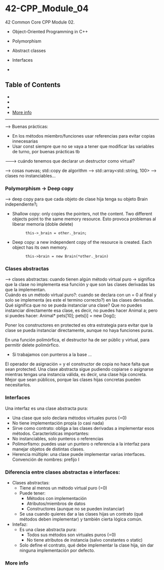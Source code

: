# 42-CPP_Module_04
42 Common Core CPP Module 02.  
- Object-Oriented Programming in C++
- Polymorphism
- Abstract classes
- Interfaces

- 
## Table of Contents
- [](#)
- [](#f)
- [](#f)
- [More info](#more-info)

----------------------------------------

--> Buenas prácticas:
- En los métodos miembro/funciones usar referencias para evitar copias innecesarias
- Usar const siempre que no se vaya a tener que modificar las variables de turno, por buenas prácticas tb

---> cuándo tenemos que declarar un destructor como virtual?

--> cosas nuevas; std::copy de algorithm
--> std::array<std::string, 100>
--> clases no instanciables...  

### Polymorphism -> Deep copy
--> deep copy para que cada objeto de clase hija tenga su objeto Brain independiente?¡
- Shallow copy: only copies the pointers, not the content. Two different objects point to the same memory resource. Esto provoca problemas al liberar memoria (doble delete)

            this->_brain = other._brain;
  
- Deep copy: a new independent copy of the resource is created. Each object has its own memory.

            this->brain = new Brain(*other._brain)

### Clases abstractas
--> clases abstractas: cuando tienen algún método virtual puro -> significa que la clase no implementa esa función y que son las clases derivadas las que la implementan.  
Cuándo es un método virtual puro?: cuando se declara con un = 0 al final y solo se implementa (es este el termino correcto?) en las clases derivadas.  
Qué significa que no se pueda instanciar una clase? Que no puedes instanciar directamente esa clase, es decir, no puedes hacer Animal a;
pero si puedes hacer:
Animal* pets[10];
pets[i] = new Dog();

Poner los constructores en protected es otra estrategia para evitar que la clase se pueda instanciar directamente, aunque no haya funciones puras. 

En una función polimórfica, el destructor ha de ser públic y virtual, para permitir delete polimórfico. 
- Si trabajamos con punteros a la base ...

El operador de asignación = y el constructor de copia no hace falta que sean protected. Una clase abstracta sigue pudiendo copiarse o asignarse mientras tengas una instancia válida, es decir, una clase hija concreta. Mejor que sean públicos, porque  las clases hijas concretas pueden necesitarlos. 

### Interfaces
Una interfaz es una clase abstracta pura:
- Una clase que solo declara métodos virtuales puros (=0)
- No tiene implementación propia (o casi nada)
- Sirve como contrato: obliga a las clases derivadas a implementar esos métodos.
Características importantes:
- No instanciables, solo punteros o referencias
- Polimorfismo: puedes usar un puntero o referencia a la interfaz para manejar objetos de distintas clases.
- Herencia múltiple: una clase puede implementar varias interfaces.
Convención de nombres: prefijo I

### Diferencia entre clases abstractas e interfaces:
- Clases abstractas:
  - Tiene al menos un método virtual puro (=0)
  - Puede tener:
    - Métodos con implementación
    - Atributos/miembros de datos
    - Constructores (aunque no se pueden instanciar)
  - Se usa cuando quieres dar a las clases hijas un contrato (qué métodos deben implementar) y también cierta lógica común.
- Intefaz:
  - Es una clase abstracta pura:
    - Todos sus métodos son virtuales puros (=0)
    - No tiene atributos de instancia (salvo constantes o static)
  - Solo define el contrato, qué debe implementar la clase hija, sin dar ninguna implementación por defecto.


### More info
